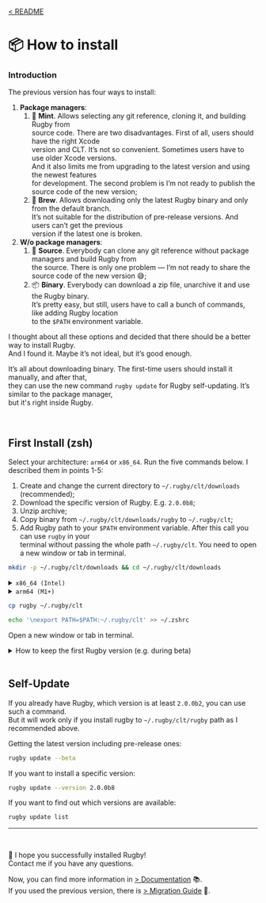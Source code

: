 [< README](../README.md)

# 📦 How to install

### Introduction

The previous version has four ways to install:

1. **Package managers**:
    1. 🌱 **Mint**. Allows selecting any git reference, cloning it, and building Rugby from\
    source code. There are two disadvantages. First of all, users should have the right Xcode\
    version and CLT. It’s not so convenient. Sometimes users have to use older Xcode versions.\
    And it also limits me from upgrading to the latest version and using the newest features\
    for development. The second problem is I’m not ready to publish the source code of the new version;
    2. 🍺 **Brew**. Allows downloading only the latest Rugby binary and only from the default branch.\
    It’s not suitable for the distribution of pre-release versions. And users can’t get the previous\
    version if the latest one is broken.
2. **W/o package managers**:
    1. 📑 **Source**. Everybody can clone any git reference without package managers and build Rugby from\
    the source. There is only one problem — I’m not ready to share the source code of the new version 😅;
    2. 📦 **Binary**. Everybody can download a zip file, unarchive it and use the Rugby binary.\
    It’s pretty easy, but still, users have to call a bunch of commands, like adding Rugby location\
    to the `$PATH` environment variable.

I thought about all these options and decided that there should be a better way to install Rugby.\
And I found it. Maybe it’s not ideal, but it’s good enough.

It’s all about downloading binary. The first-time users should install it manually, and after that,\
they can use the new command `rugby update` for Rugby self-updating. It’s similar to the package manager,\
but it's right inside Rugby.

<br>

## First Install (zsh)

Select your architecture: `arm64` or `x86_64`. Run the five commands below. I described them in points 1-5:

1. Create and change the current directory to `~/.rugby/clt/downloads` (recommended);
2. Download the specific version of Rugby. E.g. `2.0.0b8`;
3. Unzip archive;
4. Copy binary from `~/.rugby/clt/downloads/rugby` to `~/.rugby/clt`;
5. Add Rugby path to your `$PATH` environment variable. After this call you can use `rugby` in your\
terminal without passing the whole path `~/.rugby/clt`. You need to open a new window or tab in terminal.

```bash
mkdir -p ~/.rugby/clt/downloads && cd ~/.rugby/clt/downloads
```

<details><summary><code>x86_64 (Intel)</code></summary>
<p>

```bash
curl -LO https://github.com/swiftyfinch/Rugby/releases/download/2.0.0b8/x86_64.zip
```
```bash
unzip x86_64.zip
```

<hr>
</p>
</details>

<details><summary><code>arm64 (M1+)</code></summary>
<p>

```bash
curl -LO https://github.com/swiftyfinch/Rugby/releases/download/2.0.0b8/arm64.zip
```
```bash
unzip arm64.zip
```

<hr>
</p>
</details>

```bash
cp rugby ~/.rugby/clt
```
```bash
echo '\nexport PATH=$PATH:~/.rugby/clt' >> ~/.zshrc
```
Open a new window or tab in terminal.

<details><summary>How to keep the first Rugby version (e.g. during beta)</summary>
<p>

Instead of adding the path to your `$PATH` environment variable in the 5th point, use an alias like `rugby2`.

```bash
echo '\nalias rugby2="~/.rugby/clt/rugby"' >> ~/.zshenv
```
Open a new window or tab in terminal.

</p>
</details>

<br>

## Self-Update

If you already have Rugby, which version is at least `2.0.0b2`, you can use such a command.\
But it will work only if you install rugby to `~/.rugby/clt/rugby` path as I recommended above.

Getting the latest version including pre-release ones:

```bash
rugby update --beta
```

If you want to install a specific version:

```bash
rugby update --version 2.0.0b8
```

If you want to find out which versions are available:

```bash
rugby update list
```

---
<br>

🚀 I hope you successfully installed Rugby!\
Contact me if you have any questions.

Now, you can find more information in [> Documentation](Documentation.md) 📚.\
If you used the previous version, there is [> Migration Guide](Migration%20Guide.md) 🚏.
